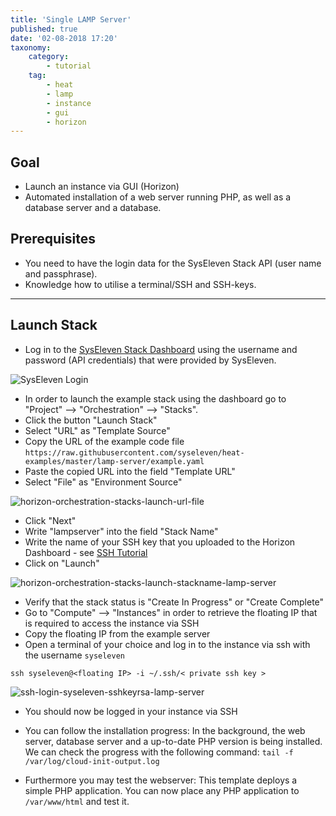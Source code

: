 ```yaml
---
title: 'Single LAMP Server'
published: true
date: '02-08-2018 17:20'
taxonomy:
    category:
        - tutorial
    tag:
        - heat
        - lamp
        - instance
        - gui
        - horizon
---
```


## Goal

* Launch an instance via GUI (Horizon)
* Automated installation of a web server running PHP, as well as a database server and a database.

## Prerequisites

* You need to have the login data for the SysEleven Stack API (user name and passphrase).
* Knowledge how to utilise a terminal/SSH and SSH-keys.

---

## Launch Stack

* Log in to the [SysEleven Stack Dashboard](https://dashboard.cloud.syseleven.net) using the username and password (API credentials) that were provided by SysEleven.

![SysEleven Login](/images/horizon-login.png)

* In order to launch the example stack using the dashboard go to "Project" --> "Orchestration" --> "Stacks".  
* Click the button "Launch Stack"
* Select "URL" as "Template Source"
* Copy the URL of the example code file `https://raw.githubusercontent.com/syseleven/heat-examples/master/lamp-server/example.yaml`
* Paste the copied URL into the field "Template URL"
* Select "File" as "Environment Source"  

![horizon-orchestration-stacks-launch-url-file](/images/horizon-orchestration-stacks-launch-url-file.png)

* Click "Next"
* Write "lampserver" into the field "Stack Name"
* Write the name of your SSH key that you uploaded to the Horizon Dashboard - see [SSH Tutorial](../01.ssh-keys/default.en.md)
* Click on "Launch"  

![horizon-orchestration-stacks-launch-stackname-lamp-server](/images/horizon-orchestration-stacks-launch-stackname-lamp-server.png)

* Verify that the stack status is "Create In Progress" or "Create Complete"  
* Go to "Compute" --> "Instances" in order to retrieve the floating IP that is required to access the instance via SSH  
* Copy the floating IP from the example server  
* Open a terminal of your choice and log in to the instance via ssh with the username `syseleven`  

`ssh syseleven@<floating IP> -i ~/.ssh/< private ssh key >`

![ssh-login-syseleven-sshkeyrsa-lamp-server](/images/ssh-login-syseleven-sshkeyrsa-lamp-server.png)

* You should now be logged in your instance via SSH  
* You can follow the installation progress:
  In the background, the web server, database server and a up-to-date PHP version is being installed.  
  We can check the progress with the following command: `tail -f /var/log/cloud-init-output.log`

* Furthermore you may test the webserver:
  This template deploys a simple PHP application.
  You can now place any PHP application to `/var/www/html` and test it.
